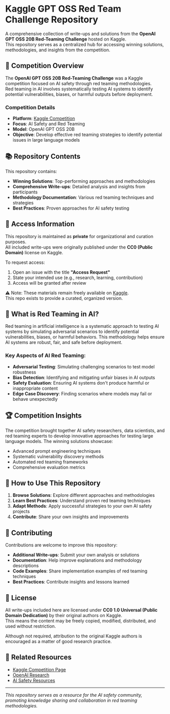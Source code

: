 # Kaggle GPT OSS Red Team Challenge Repository

A comprehensive collection of write-ups and solutions from the **OpenAI GPT OSS 20B Red-Teaming Challenge** hosted on Kaggle.  
This repository serves as a centralized hub for accessing winning solutions, methodologies, and insights from the competition.

## 🎯 Competition Overview

The **OpenAI GPT OSS 20B Red-Teaming Challenge** was a Kaggle competition focused on AI safety through red teaming methodologies.  
Red teaming in AI involves systematically testing AI systems to identify potential vulnerabilities, biases, or harmful outputs before deployment.

### Competition Details
- **Platform**: [Kaggle Competition](https://www.kaggle.com/competitions/openai-gpt-oss-20b-red-teaming)
- **Focus**: AI Safety and Red Teaming
- **Model**: OpenAI GPT OSS 20B
- **Objective**: Develop effective red teaming strategies to identify potential issues in large language models

## 📚 Repository Contents

This repository contains:
- **Winning Solutions**: Top-performing approaches and methodologies
- **Comprehensive Write-ups**: Detailed analysis and insights from participants
- **Methodology Documentation**: Various red teaming techniques and strategies
- **Best Practices**: Proven approaches for AI safety testing

## 🔐 Access Information

This repository is maintained as **private** for organizational and curation purposes.  
All included write-ups were originally published under the **CC0 (Public Domain)** license on Kaggle.  

To request access:
1. Open an issue with the title **"Access Request"**  
2. State your intended use (e.g., research, learning, contribution)  
3. Access will be granted after review  

⚠️ Note: These materials remain freely available on [Kaggle](https://www.kaggle.com/competitions/openai-gpt-oss-20b-red-teaming).  
This repo exists to provide a curated, organized version.


## 🎯 What is Red Teaming in AI?

Red teaming in artificial intelligence is a systematic approach to testing AI systems by simulating adversarial scenarios to identify potential vulnerabilities, biases, or harmful behaviors. This methodology helps ensure AI systems are robust, fair, and safe before deployment.

### Key Aspects of AI Red Teaming:
- **Adversarial Testing**: Simulating challenging scenarios to test model robustness
- **Bias Detection**: Identifying and mitigating unfair biases in AI outputs
- **Safety Evaluation**: Ensuring AI systems don't produce harmful or inappropriate content
- **Edge Case Discovery**: Finding scenarios where models may fail or behave unexpectedly

## 🏆 Competition Insights

The competition brought together AI safety researchers, data scientists, and red teaming experts to develop innovative approaches for testing large language models. The winning solutions showcase:

- Advanced prompt engineering techniques  
- Systematic vulnerability discovery methods  
- Automated red teaming frameworks  
- Comprehensive evaluation metrics  

## 📖 How to Use This Repository

1. **Browse Solutions**: Explore different approaches and methodologies  
2. **Learn Best Practices**: Understand proven red teaming techniques  
3. **Adapt Methods**: Apply successful strategies to your own AI safety projects  
4. **Contribute**: Share your own insights and improvements  

## 🤝 Contributing

Contributions are welcome to improve this repository:

- **Additional Write-ups**: Submit your own analysis or solutions  
- **Documentation**: Help improve explanations and methodology descriptions  
- **Code Examples**: Share implementation examples of red teaming techniques  
- **Best Practices**: Contribute insights and lessons learned  

## 📄 License

All write-ups included here are licensed under **CC0 1.0 Universal (Public Domain Dedication)** by their original authors on Kaggle.  
This means the content may be freely copied, modified, distributed, and used without restriction.  

Although not required, attribution to the original Kaggle authors is encouraged as a matter of good research practice.  

## 🔗 Related Resources

- [Kaggle Competition Page](https://www.kaggle.com/competitions/openai-gpt-oss-20b-red-teaming)  
- [OpenAI Research](https://openai.com/research/)  
- [AI Safety Resources](https://www.aisafety.com/)  

---

*This repository serves as a resource for the AI safety community, promoting knowledge sharing and collaboration in red teaming methodologies.*
